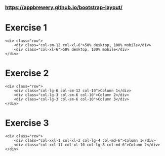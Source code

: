 ### https://appbrewery.github.io/bootstrap-layout/

# Exercise 1
    <div class="row">
        <div class="col-sm-12 col-xl-6">50% desktop, 100% mobile</div>
        <div class="col-xl-6">50% desktop, 100% mobile</div>
    </div>

# Exercise 2
    <div class="row">
        <div class="col-lg-6 col-sm-12 col-10">Column 1</div>
        <div class="col-lg-3 col-sm-6 col-10">Column 2</div>
        <div class="col-lg-3 col-sm-6 col-10">Column 3</div>
    </div>

# Exercise 3
    <div class="row">
        <div class="col-xxl-1 col-xl-2 col-lg-4 col-md-6">Column 1</div>
        <div class="col-xxl-11 col-xl-10 col-lg-8 col-md-6">Column 2</div>
    </div>